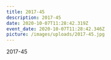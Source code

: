 ```yaml
---
title: 2017-45
description: 2017-45
date: 2020-10-07T11:28:42.319Z
event_date: 2020-10-07T11:28:42.346Z
picture: /images/uploads/2017-45.jpg
---
```

2017-45